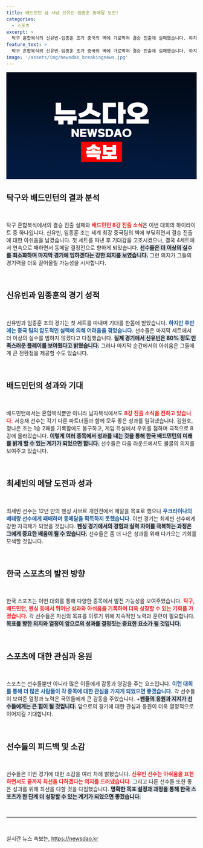 ```yaml
---
title: 배드민턴 금 사냥 신유빈·임종훈 동메달 도전!
categories:
  - 스포츠
excerpt: >
  탁구 혼합복식의 신유빈-임종훈 조가 중국의 벽에 가로막혀 결승 진출에 실패했습니다. 하지만 배드민턴에서의 8강 진출 소식은 희망적입니다! 메달 색깔을 바꿀 마지막 경기에 대한 열정, 지금 확인하세요!
feature_text: >
  탁구 혼합복식의 신유빈-임종훈 조가 중국의 벽에 가로막혀 결승 진출에 실패했습니다. 하지만 배드민턴에서의 8강 진출 소식은 희망적입니다! 메달 색깔을 바꿀 마지막 경기에 대한 열정, 지금 확인하세요!
image: '/assets/img/newsdao_breakingnews.jpg'
---
```


<p><img src="/assets/img/newsdao_breakingnews.jpg" alt="ontimetimes 속보" /></p>

<h2 data-ke-size="size26">탁구와 배드민턴의 결과 분석</h2>

<p data-ke-size="size16">&nbsp;</p>

<p>탁구 혼합복식에서의 결승 진출 실패와 <b><span style="color: #ee2323;">배드민턴 8강 진출 소식</span></b>은 이번 대회의 하이라이트 중 하나입니다. 신유빈, 임종훈 조는 세계 최강 중국팀의 벽에 부딪히면서 결승 진출에 대한 아쉬움을 남겼습니다. 첫 세트를 따낸 후 기대감을 고조시켰으나, 결국 4세트에서 연속으로 패하면서 동메달 결정전으로 향하게 되었습니다. <b><span style="background-color: #21538527;">선수들은 더 이상의 실수를 최소화하며 마지막 경기에 임하겠다는 강한 의지를 보였습니다.</span></b> 그런 의지가 그들의 경기력을 더욱 끌어올릴 가능성을 시사합니다.</p>

<p data-ke-size="size16">&nbsp;</p>

<h2 data-ke-size="size26">신유빈과 임종훈의 경기 성적</h2>

<p data-ke-size="size16">&nbsp;</p>

<p>신유빈과 임종훈 조의 경기는 첫 세트를 따내며 기대를 한몸에 받았습니다. <b><span style="color: #1a5490;">하지만 후반에는 중국 팀의 압도적인 실력에 의해 어려움을 겪었습니다.</span></b> 선수들은 마지막 세트에서 더 이상의 실수를 범하지 않겠다고 다짐했습니다. <b><span style="background-color: #21538527;">실제 경기에서 신유빈은 80% 정도 만족스러운 플레이를 보여줬다고 밝혔습니다.</span></b> 그러나 마지막 순간에서의 아쉬움은 그들에게 큰 전환점을 제공할 수도 있습니다.</p>

<p data-ke-size="size16">&nbsp;</p>

<h2 data-ke-size="size26">배드민턴의 성과와 기대</h2>

<p data-ke-size="size16">&nbsp;</p>

<p>배드민턴에서는 혼합복식뿐만 아니라 남자복식에서도 <b><span style="color: #ee2323;">8강 진출 소식을 전하고 있습니다.</span></b> 서승재 선수는 각기 다른 파트너들과 함께 모두 좋은 성과를 일궈냈습니다. 김원호, 정나은 조는 1승 2패를 기록함에도 불구하고, 게임 득실에서 우위를 점하며 극적으로 8강에 올라갔습니다. <b><span style="background-color: #21538527;">이렇게 여러 종목에서 성과를 내는 것을 통해 한국 배드민턴의 미래를 밝게 할 수 있는 계기가 되었으면 합니다.</span></b> 선수들은 다음 라운드에서도 불굴의 의지를 보여주고 있습니다.</p>

<p data-ke-size="size16">&nbsp;</p>

<h2 data-ke-size="size26">최세빈의 메달 도전과 성과</h2>

<p data-ke-size="size16">&nbsp;</p>

<p>최세빈 선수는 12년 만의 펜싱 사브르 개인전에서 메달을 목표로 했으나 <b><span style="color: #1a5490;">우크라이나의 베테랑 선수에게 패배하며 동메달을 획득하지 못했습니다.</span></b> 이번 경기는 최세빈 선수에게 강한 자극제가 되었을 것입니다. <b><span style="background-color: #21538527;">펜싱 경기에서의 경험과 실력 차이를 극복하는 과정은 그에게 중요한 배움이 될 수 있습니다.</span></b> 선수들은 좀 더 나은 성과를 위해 다가오는 기회를 모색할 것입니다.</p>

<p data-ke-size="size16">&nbsp;</p>

<h2 data-ke-size="size26">한국 스포츠의 발전 방향</h2>

<p data-ke-size="size16">&nbsp;</p>

<p>한국 스포츠는 이번 대회를 통해 다양한 종목에서 발전 가능성을 보여주었습니다. <b><span style="color: #ee2323;">탁구, 배드민턴, 펜싱 등에서 뛰어난 성과와 아쉬움을 기록하며 더욱 성장할 수 있는 기회를 가졌습니다.</span></b> 각 선수들은 자신의 목표를 이루기 위해 지속적인 노력과 훈련이 필요합니다. <b><span style="background-color: #21538527;">목표를 향한 의지와 열정이 앞으로의 성과를 결정짓는 중요한 요소가 될 것입니다.</span></b></p>

<p data-ke-size="size16">&nbsp;</p>

<h2 data-ke-size="size26">스포츠에 대한 관심과 응원</h2>

<p data-ke-size="size16">&nbsp;</p>

<p>스포츠는 선수들뿐만 아니라 많은 이들에게 감동과 영감을 주는 요소입니다. <b><span style="color: #1a5490;">이런 대회를 통해 더 많은 사람들이 각 종목에 대한 관심을 가지게 되었으면 좋겠습니다.</span></b> 각 선수들이 보여준 열정과 노력은 국민들에게 큰 감동을 주었습니다. +<b><span style="background-color: #21538527;">팬들의 응원과 지지가 선수들에게는 큰 힘이 될 것입니다.</span></b> 앞으로의 경기에 대한 관심과 응원이 더욱 열정적으로 이어지길 기대합니다.</p>

<p data-ke-size="size16">&nbsp;</p>

<h2 data-ke-size="size26">선수들의 피드백 및 소감</h2>

<p data-ke-size="size16">&nbsp;</p>

<p>선수들은 이번 경기에 대한 소감을 여러 차례 밝혔습니다. <b><span style="color: #ee2323;">신유빈 선수는 아쉬움을 표현하면서도 끝까지 최선을 다하겠다는 의지를 드러냈습니다.</span></b> 그리고 다른 선수들 또한 좋은 성과를 위해 최선을 다할 것을 다짐했습니다. <b><span style="background-color: #21538527;">명확한 목표 설정과 과정을 통해 한국 스포츠가 한 단계 더 성장할 수 있는 계기가 되었으면 좋겠습니다.</span></b></p>

<p data-ke-size="size16">&nbsp;</p>

<hr>

<p data-ke-size="size16">&nbsp;</p>
실시간 뉴스 속보는, <a href="https://newsdao.kr" rel="dofollow">https://newsdao.kr</a>


